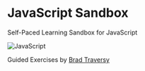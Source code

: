 # JavaScript Sandbox
Self-Paced Learning Sandbox for JavaScript

![JavaScript](https://img.shields.io/badge/JavaScript-F7DF1E.svg?style=for-the-badge&logo=JavaScript&logoColor=black)

Guided Exercises by [Brad Traversy](https://github.com/bradtraversy)
